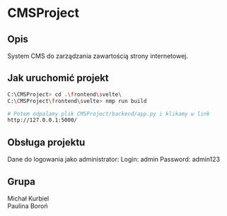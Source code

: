 # CMSProject

## Opis

System CMS do zarządzania zawartością strony internetowej.


## Jak uruchomić projekt

```bash
C:\CMSProject> cd .\frontend\svelte\
C:\CMSProject\frontend\svelte> nmp run build

# Potem odpalamy plik CMSProject/backend/app.py i klikamy w link
http://127.0.0.1:5000/
```


## Obsługa projektu
Dane do logowania jako administrator:
Login: admin
Password: admin123


## Grupa
Michał Kurbiel </br>
Paulina Boroń